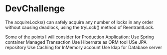 # DevChallenge
The acquireLocks()  can safely acquire any number of locks in any order without causing deadlock, using the tryLock() method of ReentrantLock. 
 

Some of the points I will consider for Production Application:
Use Spring container Managed Transaction
Use Hibernate as ORM tool
USe JPA repository 
Use Caching for InMemory account
Use ldap for Database server
